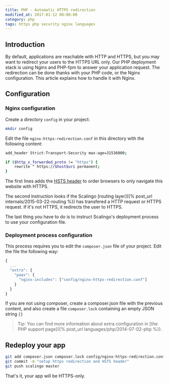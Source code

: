 ```yaml
---
title: PHP - Automatic HTTPS redirection
modified_at: 2017-01-12 00:00:00
category: php
tags: https php security nginx languages
---
```


## Introduction

By default, applications are reachable with HTTP and HTTPS, but you may want to
redirect your users to the HTTPS URL only.  Our PHP deployment stack is using
Nginx and PHP-fpm to answer your application request.  The redirection can be
done thanks with your PHP code, or the Nginx configuration. This article explains
how to handle it with Nginx.

## Configuration

### Nginx configuration

Create a directory `config` in your project:

```bash
mkdir config
```

Edit the file `nginx-https-redirection.conf` in this directory with the following content:

```bash
add_header Strict-Transport-Security max-age=31536000;

if ($http_x_forwarded_proto != "https") {
    rewrite ^ https://$host$uri permanent;
}
```

The first lines adds the [HSTS
header](https://developer.mozilla.org/en-US/docs/Web/HTTP/Headers/Strict-Transport-Security)
to order browsers to only navigate this website with HTTPS.

The second instruction looks if the Scalingo [routing layer]({% post_url internals/2015-03-22-routing %}) has transfered a HTTP request or HTTPS request. If it's
not HTTPS, it redirects the user to HTTPS.

The last thing you have to do is to instruct Scalingo's deployment process to
use your configuration file.

### Deployment process configuration

This process requires you to edit the `composer.json` file of your project.
Edit the file the following way:

```javascript
{
  ...
  "extra": {
    "paas": {
      "nginx-includes": ["config/nginx-https-redirection.conf"]
    }
  }
}
```

If you are not using composer, create a composer.json file with the previous content, and also create
a file `composer.lock` containing an empty JSON string `{}`

> Tip: You can find more information about extra configuration in [the PHP support page]({% post_url languages/php/2014-07-02-php %}).

## Redeploy your app

```bash
git add composer.json composer.lock config/nginx-https-redirection.conf
git commit -m "setup https redirection and HSTS header"
git push scalingo master
```

That's it, your app will be HTTPS-only.
